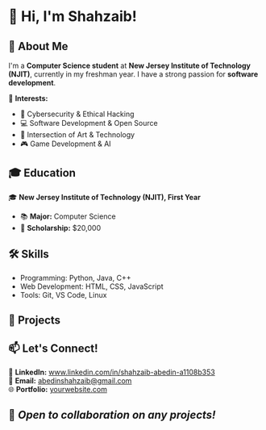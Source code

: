# 👋 Hi, I'm Shahzaib!  

## 🚀 About Me  
I'm a **Computer Science student** at **New Jersey Institute of Technology (NJIT)**, currently in my freshman year. I have a strong passion for **software development**.  

📌 **Interests:**  
- 🔐 Cybersecurity & Ethical Hacking  
- 💻 Software Development & Open Source  
- 🎨 Intersection of Art & Technology  
- 🎮 Game Development & AI  

## 🎓 Education  
🎓 **New Jersey Institute of Technology (NJIT), First Year**  
- 📚 **Major:** Computer Science  
- 🎯 **Scholarship:** $20,000  

## 🛠️ Skills  
- Programming: Python, Java, C++ 
- Web Development: HTML, CSS, JavaScript  
- Tools: Git, VS Code, Linux  

## 📂 Projects  

## 📫 Let's Connect!  
💼 **LinkedIn:** www.linkedin.com/in/shahzaib-abedin-a1108b353  
📧 **Email:** abedinshahzaib@gmail.com  
🌐 **Portfolio:** [yourwebsite.com](https://yourwebsite.com)  

## 🚀 *Open to collaboration on any projects!*  
